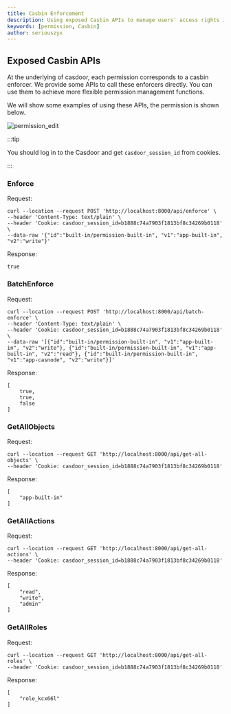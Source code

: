 ```yaml
---
title: Casbin Enforcement
description: Using exposed Casbin APIs to manage users' access rights in organization
keywords: [permission, Casbin]
author: seriouszyx
---
```


## Exposed Casbin APIs

At the underlying of casdoor, each permission corresponds to a casbin enforcer. We provide some APIs to call these enforcers directly. You can use them to achieve more flexible permission management functions.

We will show some examples of using these APIs, the permission is shown below.

![permission_edit](/img/permission/permission_edit.png)

:::tip

You should log in to the Casdoor and get `casdoor_session_id` from cookies.

:::

### Enforce

Request:

```shell
curl --location --request POST 'http://localhost:8000/api/enforce' \
--header 'Content-Type: text/plain' \
--header 'Cookie: casdoor_session_id=b1888c74a7903f1813bf8c34269b0118' \
--data-raw '{"id":"built-in/permission-built-in", "v1":"app-built-in", "v2":"write"}'
```

Response:

```
true
```

### BatchEnforce

Request:

```shell
curl --location --request POST 'http://localhost:8000/api/batch-enforce' \
--header 'Content-Type: text/plain' \
--header 'Cookie: casdoor_session_id=b1888c74a7903f1813bf8c34269b0118' \
--data-raw '[{"id":"built-in/permission-built-in", "v1":"app-built-in", "v2":"write"}, {"id":"built-in/permission-built-in", "v1":"app-built-in", "v2":"read"}, {"id":"built-in/permission-built-in", "v1":"app-casnode", "v2":"write"}]'
```

Response:

```
[
    true,
    true,
    false
]
```

### GetAllObjects

Request:

```shell
curl --location --request GET 'http://localhost:8000/api/get-all-objects' \
--header 'Cookie: casdoor_session_id=b1888c74a7903f1813bf8c34269b0118'
```

Response:

```
[
    "app-built-in"
]
```

### GetAllActions

Request:

```shell
curl --location --request GET 'http://localhost:8000/api/get-all-actions' \
--header 'Cookie: casdoor_session_id=b1888c74a7903f1813bf8c34269b0118'
```

Response:

```
[
    "read",
    "write",
    "admin"
]
```

### GetAllRoles

Request: 

```shell
curl --location --request GET 'http://localhost:8000/api/get-all-roles' \
--header 'Cookie: casdoor_session_id=b1888c74a7903f1813bf8c34269b0118'
```

Response:

```
[
    "role_kcx66l"
]
```
